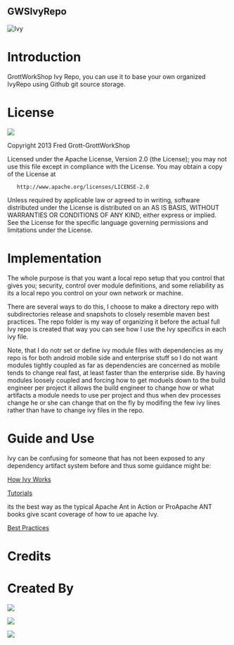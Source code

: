 GWSIvyRepo
---

![Ivy](https://raw.github.com/shareme/GWSIvyRepo/master/ivy-lierre.png)

# Introduction

GrottWorkShop Ivy Repo, you can use it to base your own organized IvyRepo using
Github git source storage.

# License

<a href='http://www.apache.org/license/LICENSE-2.0.html'><img src='https://raw.github.com/shareme/GWSIvyRepo/master/apache_logo.png'/></a>

Copyright 2013 Fred Grott-GrottWorkShop

   Licensed under the Apache License, Version 2.0 (the License);
   you may not use this file except in compliance with the License.
   You may obtain a copy of the License at

       http://www.apache.org/licenses/LICENSE-2.0

   Unless required by applicable law or agreed to in writing, software
   distributed under the License is distributed on an AS IS BASIS,
   WITHOUT WARRANTIES OR CONDITIONS OF ANY KIND, either express or implied.
   See the License for the specific language governing permissions and
   limitations under the License.
   
   
# Implementation

The whole purpose is that you want a local repo setup that you control that gives 
you; security, control over module definitions, and some reliability as its a local 
repo you control on your own network or machine.


There are several ways to do this, I choose to make a directory repo with 
subdirectories release and snapshots to closely resemble maven best practices.
The repo folder is my way of organizing it before the actual full Ivy repo is 
created that way you can see how I use the Ivy specifics in each ivy file.

Note, that I do notr set or define ivy module files with dependencies
as my repo is for both android mobile side and enterprise stuff so I do not want modules 
tightly coupled as far as dependencies are concerned as mobile tends to change 
real fast, at least faster than the enterprise side. By having modules loosely coupled 
and forcing how to get moduels down to the build engineer per project it allows 
the build engineer to change how or what artifacts a module needs to use per project and 
thus when dev processes change he or she can change that on the fly by modifing 
the  few ivy lines rather than have to change ivy files in the repo.





# Guide and Use

Ivy can be confusing for someone that has not been exposed to any dependency 
artifact system before and thus some guidance might be:

[How Ivy Works](http://ant.apache.org/ivy/history/latest-milestone/principle.html)


[Tutorials](http://ant.apache.org/ivy/history/latest-milestone/tutorial.html)

its the best way as the typical Apache Ant in Action or ProApache ANT books give 
scant coverage of how to ue apache Ivy.

[Best Practices](http://ant.apache.org/ivy/history/latest-milestone/bestpractices.html)




# Credits


# Created By

<a href='http://fredgrott.bitbucket.org'><img src='https://raw.github.com/shareme/GWSIvyRepo/master/gws_slide_logo.png'/></a>

<a href='http://about.me/fredgrott'><img src='https://raw.github.com/shareme/GWSIvyRepo/master/me-icon.png'/></a>

<a href='http://grottworkshop.blogspot.com'><img src='https://raw.github.com/shareme/GWSIvyRepo/master/blogger-icon.png'/></a>

